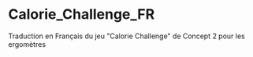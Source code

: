 # Calorie_Challenge_FR
Traduction en Français du jeu "Calorie Challenge" de Concept 2 pour les ergomètres
